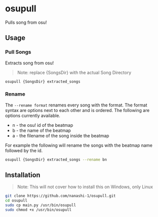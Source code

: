 # osupull

Pulls song from osu!

## Usage

### Pull Songs

Extracts song from osu! 
> Note: replace {SongsDir} with the actual Song Directory

``` sh
osupull {SongsDir} extracted_songs
```

### Rename

The `--rename format` renames every song with the format. The format syntax are options next to each other and is ordered. The following are options currently available.

- n - the osu! id of the beatmap
- b - the name of the beatmap
- a - the filename of the song inside the beatmap

For example the following will rename the songs with the beatmap name followed by the id.

``` sh
osupull {SongsDir} extracted_songs --rename bn
```

## Installation

> Note: This will not cover how to install this on Windows, only Linux

``` sh
git clone https://github.com/nanashi-1/osupull.git
cd osupull
sudo cp main.py /usr/bin/osupull
sudo chmod +x /usr/bin/osupull
```
